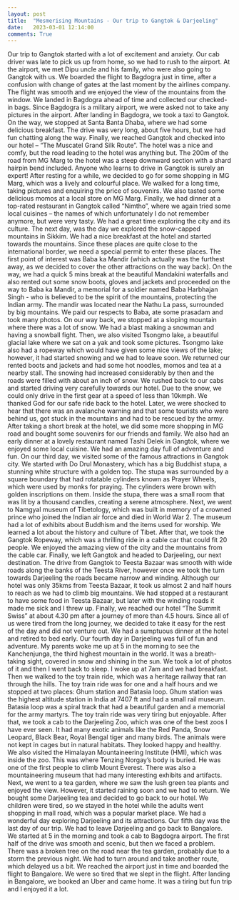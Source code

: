 ```yaml
---
layout: post
title:  "Mesmerising Mountains - Our trip to Gangtok & Darjeeling"
date:   2023-03-01 12:14:00
comments: True
---
```

Our trip to Gangtok started with a lot of excitement and anxiety. Our cab driver was late to pick us up from home, so we had to rush to the airport. At the airport, we met Dipu uncle and his family, who were also going to Gangtok with us. We boarded the flight to Bagdogra just in time, after a confusion with change of gates at the last moment by the airlines company. The flight was smooth and we enjoyed the view of the mountains from the window. We landed in Bagdogra ahead of time and collected our checked-in bags. Since Bagdogra is a military airport, we were asked not to take any pictures in the airport. After landing in Bagdogra, we took a taxi to Gangtok. On the way, we stopped at Santa Banta Dhaba, where we had some delicious breakfast. The drive was very long, about five hours, but we had fun chatting along the way. Finally, we reached Gangtok and checked into our hotel – “The Muscatel Grand Silk Route”. The hotel was a nice and comfy, but the road leading to the hotel was anything but. The 200m of the road from MG Marg to the hotel was a steep downward section with a shard hairpin bend included. Anyone who learns to drive in Gangtok is surely an expert!
After resting for a while, we decided to go for some shopping in MG Marg, which was a lively and colourful place. We walked for a long time, taking pictures and enquiring the price of souvenirs. We also tasted some delicious momos at a local store on MG Marg.  Finally, we had dinner at a top-rated restaurant in Gangtok called “Nimtho”, where we again tried some local cuisines – the names of which unfortunately I do not remember anymore, but were very tasty. We had a great time exploring the city and its culture.
The next day, was the day we explored the snow-capped mountains in Sikkim. We had a nice breakfast at the hotel and started towards the mountains. Since these places are quite close to the international border, we need a special permit to enter these places. The first point of interest was Baba ka Mandir (which actually was the furthest away, as we decided to cover the other attractions on the way back). On the way, we had a quick 5 mins break at the beautiful Mandakini waterfalls and also rented out some snow boots, gloves and  jackets and proceeded on the way to Baba ka Mandir, a memorial for a soldier named Baba Harbhajan Singh - who is believed to be the spirit of the mountains, protecting the Indian army. The mandir was located near the Nathu La pass, surrounded by big mountains. We paid our respects to Baba, ate some prasadam and took many photos. On our way back, we stopped at a sloping mountain where there was a lot of snow. We had a blast making a snowman and having a snowball fight. Then, we also visited Tsongmo lake, a beautiful glacial lake where we sat on a yak and took some pictures. Tsongmo lake also had a ropeway which would have given some nice views of the lake; however, it had started snowing and we had to leave soon. 
We returned our rented boots and jackets and had some hot noodles, momos and tea at a nearby stall. The snowing had increased considerably by then and the roads were filled with about an inch of snow. We rushed back to our cabs and started driving very carefully towards our hotel. Due to the snow, we could only drive in the first gear at a speed of less than 10kmph. We thanked God for our safe ride back to the hotel. Later, we were shocked to hear that there was an avalanche warning and that some tourists who were behind us, got stuck in the mountains and had to be rescued by the army. After taking a short break at the hotel, we did some more shopping in MG road and bought some souvenirs for our friends and family. We also had an early dinner at a lovely restaurant named Tashi Delek in Gangtok, where we enjoyed some local cuisine. We had an amazing day full of adventure and fun.
On our third day, we visited some of the famous attractions in Gangtok city. We started with Do Drul Monastery, which has a big Buddhist stupa, a stunning white structure with a golden top. The stupa was surrounded by a square boundary that had rotatable cylinders known as Prayer Wheels, which were used by monks for praying. The cylinders were brown with golden inscriptions on them. Inside the stupa, there was a small room that was lit by a thousand candles, creating a serene atmosphere. Next, we went to Namgyal museum of Tibetology, which was built in memory of a crowned prince who joined the Indian air force and died in World War 2. The museum had a lot of exhibits about Buddhism and the items used for worship. We learned a lot about the history and culture of Tibet. After that, we took the Gangtok Ropeway, which was a thrilling ride in a cable car that could fit 20 people. We enjoyed the amazing view of the city and the mountains from the cable car. 
Finally, we left Gangtok and headed to Darjeeling, our next destination. The drive from Gangtok to Teesta Bazaar was smooth with wide roads along the banks of the Teesta River, however once we took the turn towards Darjeeling the roads became narrow and winding. Although our hotel was only 35kms from Teesta Bazaar, it took us almost 2 and half hours to reach as we had to climb big mountains. We had stopped at a restaurant to have some food in Teesta Bazaar, but later with the winding roads it made me sick and I threw up. Finally, we reached our hotel “The Summit Swiss” at about 4.30 pm after a journey of more than 4.5 hours. Since all of us were tired from the long journey, we decided to take it easy for the rest of the day and did not venture out. We had a sumptuous dinner at the hotel and retired to bed early. 
Our fourth day in Darjeeling was full of fun and adventure. My parents woke me up at 5 in the morning to see the Kanchenjunga, the third highest mountain in the world. It was a breath-taking sight, covered in snow and shining in the sun. We took a lot of photos of it and then I went back to sleep. I woke up at 7am and we had breakfast. Then we walked to the toy train ride, which was a heritage railway that ran through the hills. The toy train ride was for one and a half hours and we stopped at two places: Ghum station and Batasia loop. Ghum station was the highest altitude station in India at 7407 ft and had a small rail museum. Batasia loop was a spiral track that had a beautiful garden and a memorial for the army martyrs. The toy train ride was very tiring but enjoyable. 
After that, we took a cab to the Darjeeling Zoo, which was one of the best zoos I have ever seen. It had many exotic animals like the Red Panda, Snow Leopard, Black Bear, Royal Bengal tiger and many birds. The animals were not kept in cages but in natural habitats. They looked happy and healthy. We also visited the Himalayan Mountaineering Institute (HMI), which was inside the zoo. This was where Tenzing Norgay’s body is buried. He was one of the first people to climb Mount Everest. There was also a mountaineering museum that had many interesting exhibits and artifacts. Next, we went to a tea garden, where we saw the lush green tea plants and enjoyed the view. However, it started raining soon and we had to return. We bought some Darjeeling tea and decided to go back to our hotel. We children were tired, so we stayed in the hotel while the adults went shopping in mall road, which was a popular market place. We had a wonderful day exploring Darjeeling and its attractions.
Our fifth day was the last day of our trip. We had to leave Darjeeling and go back to Bangalore. We started at 5 in the morning and took a cab to Bagdogra airport. The first half of the drive was smooth and scenic, but then we faced a problem. There was a broken tree on the road near the tea garden, probably due to a storm the previous night. We had to turn around and take another route, which delayed us a bit. We reached the airport just in time and boarded the flight to Bangalore. We were so tired that we slept in the flight. After landing in Bangalore, we booked an Uber and came home. It was a tiring but fun trip and I enjoyed it a lot.

